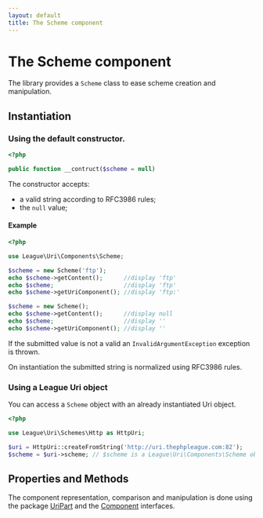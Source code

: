 ```yaml
---
layout: default
title: The Scheme component
---
```


# The Scheme component

The library provides a `Scheme` class to ease scheme creation and manipulation.

## Instantiation

### Using the default constructor.

~~~php
<?php

public function __contruct($scheme = null)
~~~

The constructor accepts:

- a valid string according to RFC3986 rules;
- the `null` value;

#### Example

~~~php
<?php

use League\Uri\Components\Scheme;

$scheme = new Scheme('ftp');
echo $scheme->getContent();      //display 'ftp'
echo $scheme;                    //display 'ftp'
echo $scheme->getUriComponent(); //display 'ftp:'

$scheme = new Scheme();
echo $scheme->getContent();      //display null
echo $scheme;                    //display ''
echo $scheme->getUriComponent(); //display ''
~~~

<p class="message-warning">If the submitted value is not a valid an <code>InvalidArgumentException</code> exception is thrown.</p>

<p class="message-info">On instantiation the submitted string is normalized using RFC3986 rules.</p>

### Using a League Uri object

You can access a `Scheme` object with an already instantiated Uri object.

~~~php
<?php

use League\Uri\Schemes\Http as HttpUri;

$uri = HttpUri::createFromString('http://uri.thephpleague.com:82');
$scheme = $uri->scheme; // $scheme is a League\Uri\Components\Scheme object;
~~~

## Properties and Methods

The component representation, comparison and manipulation is done using the package [UriPart](/components/overview/#uri-part-interface) and the [Component](/components/overview/#uri-component-interface) interfaces.